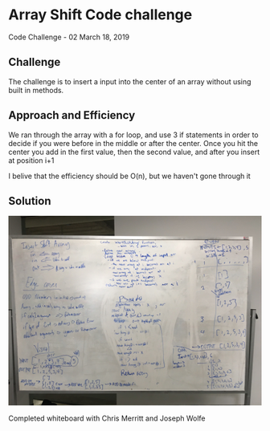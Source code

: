 # Array Shift Code challenge

Code Challenge - 02
March 18, 2019
## Challenge
The challenge is to insert a input into the center of an array without using built in methods.

## Approach and Efficiency
We ran through the array with a for loop, and use 3 if statements in order to decide if you were before in the middle or after the center. Once you hit the center you add in the first value, then the second value, and after you insert at position i+1

I belive that the efficiency should be O(n), but we haven't gone through it

## Solution

![Whiteboard](assets/challenge-02-WB.jpg)

Completed whiteboard with Chris Merritt and Joseph Wolfe

